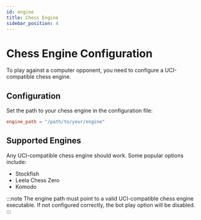 ```yaml
---
id: engine
title: Chess Engine
sidebar_position: 4
---
```


# Chess Engine Configuration

To play against a computer opponent, you need to configure a UCI-compatible chess engine.

## Configuration

Set the path to your chess engine in the configuration file:

```toml
engine_path = "/path/to/your/engine"
```

## Supported Engines

Any UCI-compatible chess engine should work. Some popular options include:
- Stockfish
- Leela Chess Zero
- Komodo

:::note
The engine path must point to a valid UCI-compatible chess engine executable. If not configured correctly, the bot play option will be disabled.
::: 